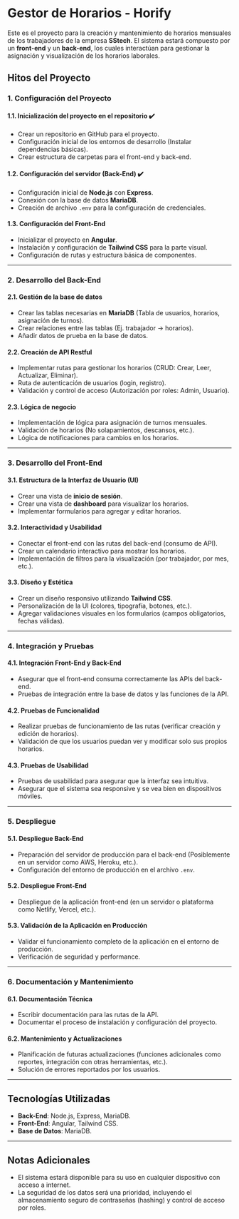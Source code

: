 # Gestor de Horarios - Horify

Este es el proyecto para la creación y mantenimiento de horarios mensuales de los trabajadores de la empresa **SStech**. El sistema estará compuesto por un **front-end** y un **back-end**, los cuales interactúan para gestionar la asignación y visualización de los horarios laborales.

## Hitos del Proyecto

### 1. Configuración del Proyecto 
#### 1.1. Inicialización del proyecto en el repositorio ✔️
- Crear un repositorio en GitHub para el proyecto.
- Configuración inicial de los entornos de desarrollo (Instalar dependencias básicas).
- Crear estructura de carpetas para el front-end y back-end.

#### 1.2. Configuración del servidor (Back-End) ✔️
- Configuración inicial de **Node.js** con **Express**.
- Conexión con la base de datos **MariaDB**.
- Creación de archivo `.env` para la configuración de credenciales.

#### 1.3. Configuración del Front-End 
- Inicializar el proyecto en **Angular**.
- Instalación y configuración de **Tailwind CSS** para la parte visual.
- Configuración de rutas y estructura básica de componentes.

---

### 2. Desarrollo del Back-End
#### 2.1. Gestión de la base de datos
- Crear las tablas necesarias en **MariaDB** (Tabla de usuarios, horarios, asignación de turnos).
- Crear relaciones entre las tablas (Ej. trabajador → horarios).
- Añadir datos de prueba en la base de datos.

#### 2.2. Creación de API Restful
- Implementar rutas para gestionar los horarios (CRUD: Crear, Leer, Actualizar, Eliminar).
- Ruta de autenticación de usuarios (login, registro).
- Validación y control de acceso (Autorización por roles: Admin, Usuario).

#### 2.3. Lógica de negocio
- Implementación de lógica para asignación de turnos mensuales.
- Validación de horarios (No solapamientos, descansos, etc.).
- Lógica de notificaciones para cambios en los horarios.

---

### 3. Desarrollo del Front-End
#### 3.1. Estructura de la Interfaz de Usuario (UI)
- Crear una vista de **inicio de sesión**.
- Crear una vista de **dashboard** para visualizar los horarios.
- Implementar formularios para agregar y editar horarios.
  
#### 3.2. Interactividad y Usabilidad
- Conectar el front-end con las rutas del back-end (consumo de API).
- Crear un calendario interactivo para mostrar los horarios.
- Implementación de filtros para la visualización (por trabajador, por mes, etc.).

#### 3.3. Diseño y Estética
- Crear un diseño responsivo utilizando **Tailwind CSS**.
- Personalización de la UI (colores, tipografía, botones, etc.).
- Agregar validaciones visuales en los formularios (campos obligatorios, fechas válidas).

---

### 4. Integración y Pruebas
#### 4.1. Integración Front-End y Back-End
- Asegurar que el front-end consuma correctamente las APIs del back-end.
- Pruebas de integración entre la base de datos y las funciones de la API.

#### 4.2. Pruebas de Funcionalidad
- Realizar pruebas de funcionamiento de las rutas (verificar creación y edición de horarios).
- Validación de que los usuarios puedan ver y modificar solo sus propios horarios.
  
#### 4.3. Pruebas de Usabilidad
- Pruebas de usabilidad para asegurar que la interfaz sea intuitiva.
- Asegurar que el sistema sea responsive y se vea bien en dispositivos móviles.

---

### 5. Despliegue
#### 5.1. Despliegue Back-End
- Preparación del servidor de producción para el back-end (Posiblemente en un servidor como AWS, Heroku, etc.).
- Configuración del entorno de producción en el archivo `.env`.

#### 5.2. Despliegue Front-End
- Despliegue de la aplicación front-end (en un servidor o plataforma como Netlify, Vercel, etc.).

#### 5.3. Validación de la Aplicación en Producción
- Validar el funcionamiento completo de la aplicación en el entorno de producción.
- Verificación de seguridad y performance.

---

### 6. Documentación y Mantenimiento
#### 6.1. Documentación Técnica
- Escribir documentación para las rutas de la API.
- Documentar el proceso de instalación y configuración del proyecto.

#### 6.2. Mantenimiento y Actualizaciones
- Planificación de futuras actualizaciones (funciones adicionales como reportes, integración con otras herramientas, etc.).
- Solución de errores reportados por los usuarios.

---

## Tecnologías Utilizadas
- **Back-End**: Node.js, Express, MariaDB.
- **Front-End**: Angular, Tailwind CSS.
- **Base de Datos**: MariaDB.

---

## Notas Adicionales
- El sistema estará disponible para su uso en cualquier dispositivo con acceso a internet.
- La seguridad de los datos será una prioridad, incluyendo el almacenamiento seguro de contraseñas (hashing) y control de acceso por roles.
